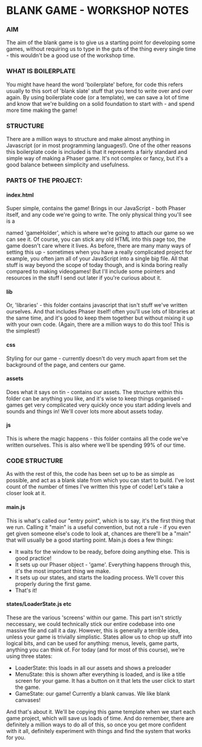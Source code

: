 # BLANK GAME - WORKSHOP NOTES

### AIM
The aim of the blank game is to give us a starting point for developing some games, without requiring us to type in the guts of the thing every single time - this wouldn't be a good use of the workshop time.

### WHAT IS BOILERPLATE
You might have heard the word 'boilerplate' before, for code this refers usually to this sort of 'blank slate' stuff that you tend to write over and over again. By using boilerplate code (or a template), we can save a lot of time and know that we're building on a solid foundation to start with - and spend more time making the game!

### STRUCTURE
There are a million ways to structure and make almost anything in Javascript (or in most programming languages!). One of the other reasons this boilerplate code is included is that it represents a fairly standard and simple way of making a Phaser game. It's not complex or fancy, but it's a good balance between simplicity and usefulness.

### PARTS OF THE PROJECT:

#### index.html
Super simple, contains the game! Brings in our JavaScript - both Phaser itself, and any code we're going to write. The only physical thing you'll see is a <div> named 'gameHolder', which is where we're going to attach our game so we can see it. Of course, you can stick any old HTML into this page too, the game doesn't care where it lives. As before, there are many many ways of setting this up - sometimes when you have a really complicated project for example, you often jam all of your JavaScript into a single big file. All that stuff is way beyond the scope of today though, and is kinda boring really compared to making videogames! But I'll include some pointers and resources in the stuff I send out later if you're curious about it.

#### lib
Or, 'libraries' - this folder contains javascript that isn't stuff we've written ourselves. And that includes Phaser itself! often you'll use lots of libraries at the same time, and it's good to keep them together but without mixing it up with your own code. (Again, there are a million ways to do this too! This is the simplest!)

#### css
Styling for our game - currently doesn't do very much apart from set the background of the page, and centers our game.

#### assets
Does what it says on tin - contains our assets. The structure within this folder can be anything you like, and it's wise to keep things organised - games get very complicated very quickly once you start adding levels and sounds and things in! We'll cover lots more about assets today.

#### js
This is where the magic happens - this folder contains all the code we've written ourselves. This is also where we'll be spending 99% of our time.


### CODE STRUCTURE
As with the rest of this, the code has been set up to be as simple as possible, and act as a blank slate from which you can start to build. I've lost count of the number of times I've written this type of code! Let's take a closer look at it.

#### main.js
This is what's called our "entry point", which is to say, it's the first thing that we run. Calling it "main" is a useful convention, but not a rule - if you even get given someone else's code to look at, chances are there'll be a "main" that will usually be a good starting point. Main.js does a few things:
- It waits for the window to be ready, before doing anything else. This is good practice!
- It sets up our Phaser object - 'game'. Everything happens through this, it's the most important thing we make.
- It sets up our states, and starts the loading process. We'll cover this properly during the first game.
- That's it!

#### states/LoaderState.js etc
These are the various 'screens' within our game. This part isn't strictly neccessary, we could technically stick our entire codebase into one massive file and call it a day. However, this is generally a terrible idea, unless your game is trivially simplistic. States allow us to chop up stuff into logical bits, and can be used for anything: menus, levels, game parts, anything you can think of. For today (and for most of this course), we're using three states:
- LoaderState: this loads in all our assets and shows a preloader
- MenuState: this is shown after everything is loaded, and is like a title screen for your game. It has a button on it that lets the user click to start the game.
- GameState: our game! Currently a blank canvas. We like blank canvases!

And that's about it. We'll be copying this game template when we start each game project, which will save us loads of time. And do remember, there are definitely a million ways to do all of this, so once you get more confident with it all, definitely experiment with things and find the system that works for you.

